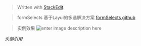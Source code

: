 


> Written with [StackEdit](https://stackedit.io/).


> formSelects 基于Layui的多选解决方案
[formSelects github ](https://hnzzmsf.github.io/example/example_v4.html#methods-data)

>实例效果
![enter image description here](https://img2018.cnblogs.com/blog/1351596/201901/1351596-20190124104234819-1213555225.png)

*头部引用*
<script src="~/layui-v2.4.5/layui/layui.js"></script>

<script src="~/layui-v2.4.5/layui/layui.all.js"></script>

<link href="~/layui-v2.4.5/layui/css/layui.css" rel="stylesheet" />

<script src="~/layui-v2.4.5/layui/lay/modules/layer.js"></script>
<!--stackedit_data:
eyJoaXN0b3J5IjpbMTQ0NzM3MjUyM119
-->